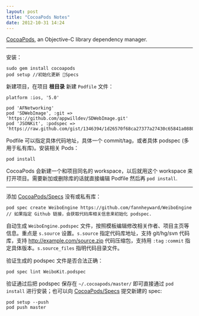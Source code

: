 ```yaml
---
layout: post
title: "CocoaPods Notes"
date: 2012-10-31 14:24
---
```


[CocoaPods][1], an Objective-C library dependency manager.

----

安装：

```
sudo gem install cocoapods
pod setup //初始化更新 Specs
```

新建项目，在项目 **根目录** 新建 `Podfile` 文件：

```
platform :ios, '5.0'

pod 'AFNetworking'
pod 'SDWebImage', :git => 'https://github.com/appwilldev/SDWebImage.git'
pod 'JSONKit', :podspec => 'https://raw.github.com/gist/1346394/1d26570f68ca27377a27430c65841a0880395d72/JSONKit.podspec'
```

Podfile 可以指定具体代码地址，具体一个 commit/tag，或者具体 podspec (多用于私有库)。安装相关 Pods：

```
pod install
```

CocoaPods 会新建一个和项目同名的 workspace，以后就用这个 workspace 来打开项目。需要新加或删除库的话就直接编辑 Podfile 然后再 `pod install`.

----

添加 [CocoaPods/Specs][2] 没有或私有库：

```
pod spec create WeiboEngine https://github.com/fannheyward/WeiboEngine
// 如果指定 Github 链接，会获取代码库相关信息来初始化 podspec.
```

自动生成 `WeiboEngine.podspec` 文件，按照模板编辑修改相关作者、项目主页等信息。重点是 `s.source` 设置。`s.source` 指定代码库地址，支持 git/hg/svn 代码库，支持 http://example.com/source.zip 代码压缩包，支持用 `:tag` `:commit` 指定具体版本。`s.source_files` 指明代码目录文件。

验证生成的 podspec 文件是否合法正确：

```
pod spec lint WeiboKit.podspec
```

验证通过后把 podspec 保存在 `~/.cocoapods/master/` 即可直接通过 `pod install` 进行安装；也可以向 [CocoaPods/Specs][2] 提交新建的 spec:

```
pod setup --push
pod push master
```

[1]:https://github.com/CocoaPods/CocoaPods
[2]:https://github.com/CocoaPods/Specs

